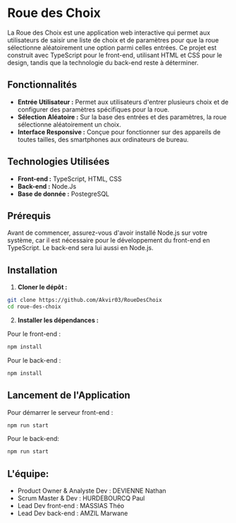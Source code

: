 
# Roue des Choix

La Roue des Choix est une application web interactive qui permet aux utilisateurs de saisir une liste de choix et de paramètres pour que la roue sélectionne aléatoirement une option parmi celles entrées. Ce projet est construit avec TypeScript pour le front-end, utilisant HTML et CSS pour le design, tandis que la technologie du back-end reste à déterminer.

## Fonctionnalités

- **Entrée Utilisateur :** Permet aux utilisateurs d'entrer plusieurs choix et de configurer des paramètres spécifiques pour la roue.
- **Sélection Aléatoire :** Sur la base des entrées et des paramètres, la roue sélectionne aléatoirement un choix.
- **Interface Responsive :** Conçue pour fonctionner sur des appareils de toutes tailles, des smartphones aux ordinateurs de bureau.

## Technologies Utilisées

- **Front-end :** TypeScript, HTML, CSS
- **Back-end :** Node.Js
- **Base de donnée :** PostegreSQL

## Prérequis

Avant de commencer, assurez-vous d'avoir installé Node.js sur votre système, car il est nécessaire pour le développement du front-end en TypeScript.
Le back-end sera lui aussi en Node.js.

## Installation

1. **Cloner le dépôt :**

```bash
git clone https://github.com/Akvir03/RoueDesChoix
cd roue-des-choix
```

2. **Installer les dépendances :**

Pour le front-end :

```bash
npm install
```

Pour le back-end :

```bash
npm install
```

## Lancement de l'Application

Pour démarrer le serveur front-end :

```bash
npm run start
```

Pour le back-end:
```bash
npm run start
```

## L'équipe:

- Product Owner & Analyste Dev : DEVIENNE Nathan
- Scrum Master & Dev : HURDEBOURCQ Paul
- Lead Dev front-end : MASSIAS Théo
- Lead Dev back-end : AMZIL Marwane
